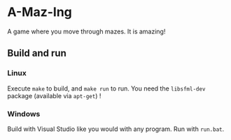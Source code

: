 # A-Maz-Ing
A game where you move through mazes. It is amazing!

## Build and run
### Linux
Execute `make` to build, and `make run` to run. You need the `libsfml-dev` package (available via `apt-get`) !

### Windows
Build with Visual Studio like you would with any program. Run with `run.bat`.
